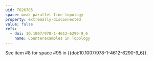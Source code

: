 ```yaml
---
uid: T026705
space: weak-parallel-line-topology
property: extremally-disconnected
value: false
refs:
  - doi: 10.1007/978-1-4612-6290-9_6
    name: Counterexamples in Topology
---
```

See item #8 for space #95 in {{doi:10.1007/978-1-4612-6290-9_6}}.
